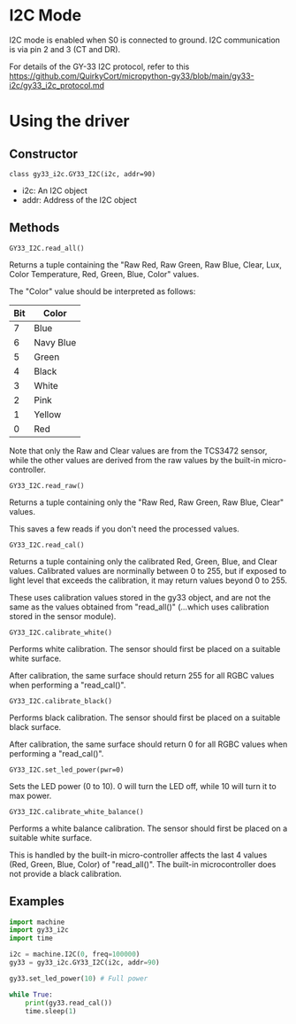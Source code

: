 # I2C Mode

I2C mode is enabled when S0 is connected to ground.
I2C communication is via pin 2 and 3 (CT and DR).

For details of the GY-33 I2C protocol, refer to this https://github.com/QuirkyCort/micropython-gy33/blob/main/gy33-i2c/gy33_i2c_protocol.md

# Using the driver

## Constructor

`class gy33_i2c.GY33_I2C(i2c, addr=90)`

* i2c: An I2C object
* addr: Address of the I2C object

## Methods

`GY33_I2C.read_all()`

Returns a tuple containing the "Raw Red, Raw Green, Raw Blue, Clear, Lux, Color Temperature, Red, Green, Blue, Color" values.

The "Color" value should be interpreted as follows:

| Bit | Color |
| --- | --- |
| 7 | Blue |
| 6 | Navy Blue |
| 5 | Green |
| 4 | Black |
| 3 | White |
| 2 | Pink |
| 1 | Yellow |
| 0 | Red |

Note that only the Raw and Clear values are from the TCS3472 sensor, while the other values are derived from the raw values by the built-in micro-controller.

`GY33_I2C.read_raw()`

Returns a tuple containing only the "Raw Red, Raw Green, Raw Blue, Clear" values.

This saves a few reads if you don't need the processed values.

`GY33_I2C.read_cal()`

Returns a tuple containing only the calibrated Red, Green, Blue, and Clear values.
Calibrated values are norminally between 0 to 255, but if exposed to light level that exceeds the calibration, it may return values beyond 0 to 255.

These uses calibration values stored in the gy33 object, and are not the same as the values obtained from "read_all()" (...which uses calibration stored in the sensor module).

`GY33_I2C.calibrate_white()`

Performs white calibration.
The sensor should first be placed on a suitable white surface.

After calibration, the same surface should return 255 for all RGBC values when performing a "read_cal()".

`GY33_I2C.calibrate_black()`

Performs black calibration.
The sensor should first be placed on a suitable black surface.

After calibration, the same surface should return 0 for all RGBC values when performing a "read_cal()".

`GY33_I2C.set_led_power(pwr=0)`

Sets the LED power (0 to 10).
0 will turn the LED off, while 10 will turn it to max power.

`GY33_I2C.calibrate_white_balance()`

Performs a white balance calibration.
The sensor should first be placed on a suitable white surface.

This is handled by the built-in micro-controller affects the last 4 values (Red, Green, Blue, Color) of "read_all()".
The built-in microcontroller does not provide a black calibration.

## Examples

```python
import machine
import gy33_i2c
import time

i2c = machine.I2C(0, freq=100000)
gy33 = gy33_i2c.GY33_I2C(i2c, addr=90)

gy33.set_led_power(10) # Full power

while True:
    print(gy33.read_cal())
    time.sleep(1)
```